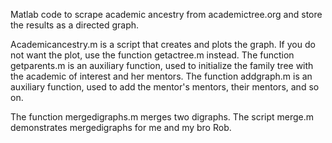 Matlab code to scrape academic ancestry from academictree.org and store the results as a directed graph.

Academicancestry.m is a script that creates and plots the graph.
If you do not want the plot, use the function getactree.m instead.
The function getparents.m is an auxiliary function, used to initialize the family tree with the academic of interest and her mentors.
The function addgraph.m is an auxiliary function, used to add the mentor's mentors, their mentors, and so on.

The function mergedigraphs.m merges two digraphs.
The script merge.m demonstrates mergedigraphs for me and my bro Rob.
